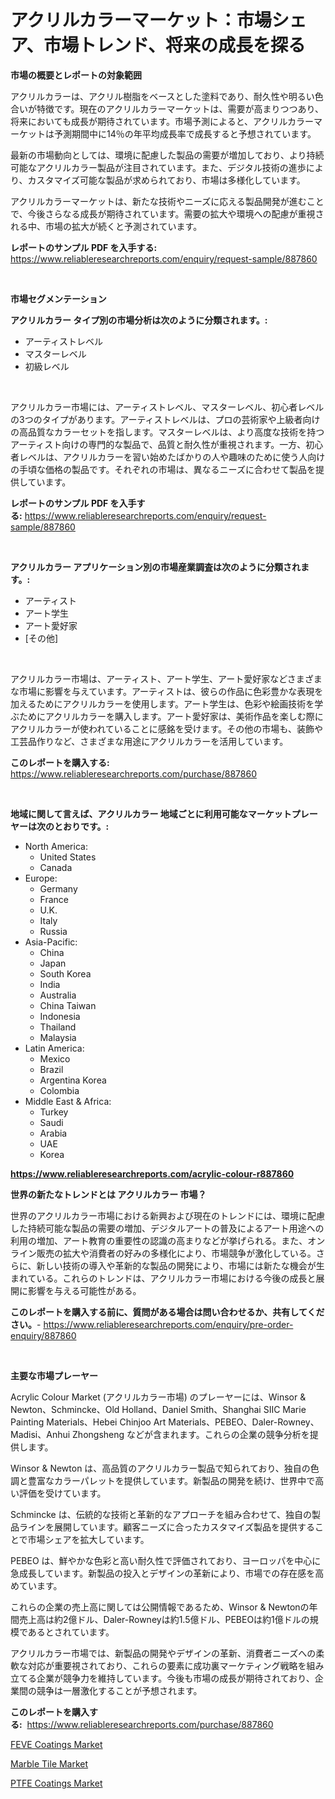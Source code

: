 <p><h1>アクリルカラーマーケット：市場シェア、市場トレンド、将来の成長を探る</h1></p><p><strong>市場の概要とレポートの対象範囲</strong></p>
<p><p>アクリルカラーは、アクリル樹脂をベースとした塗料であり、耐久性や明るい色合いが特徴です。現在のアクリルカラーマーケットは、需要が高まりつつあり、将来においても成長が期待されています。市場予測によると、アクリルカラーマーケットは予測期間中に14％の年平均成長率で成長すると予想されています。</p><p>最新の市場動向としては、環境に配慮した製品の需要が増加しており、より持続可能なアクリルカラー製品が注目されています。また、デジタル技術の進歩により、カスタマイズ可能な製品が求められており、市場は多様化しています。</p><p>アクリルカラーマーケットは、新たな技術やニーズに応える製品開発が進むことで、今後さらなる成長が期待されています。需要の拡大や環境への配慮が重視される中、市場の拡大が続くと予測されています。</p></p>
<p><strong>レポートのサンプル PDF を入手する:</strong> <a href="https://www.reliableresearchreports.com/enquiry/request-sample/887860">https://www.reliableresearchreports.com/enquiry/request-sample/887860</a></p>
<p>&nbsp;</p>
<p><strong>市場セグメンテーション</strong></p>
<p><strong>アクリルカラー タイプ別の市場分析は次のように分類されます。:</strong></p>
<p><ul><li>アーティストレベル</li><li>マスターレベル</li><li>初級レベル</li></ul></p>
<p>&nbsp;</p>
<p><p>アクリルカラー市場には、アーティストレベル、マスターレベル、初心者レベルの3つのタイプがあります。アーティストレベルは、プロの芸術家や上級者向けの高品質なカラーセットを指します。マスターレベルは、より高度な技術を持つアーティスト向けの専門的な製品で、品質と耐久性が重視されます。一方、初心者レベルは、アクリルカラーを習い始めたばかりの人や趣味のために使う人向けの手頃な価格の製品です。それぞれの市場は、異なるニーズに合わせて製品を提供しています。</p></p>
<p><strong>レポートのサンプル PDF を入手する:</strong>&nbsp;<a href="https://www.reliableresearchreports.com/enquiry/request-sample/887860">https://www.reliableresearchreports.com/enquiry/request-sample/887860</a></p>
<p>&nbsp;</p>
<p><strong> アクリルカラー アプリケーション別の市場産業調査は次のように分類されます。:</strong></p>
<p><ul><li>アーティスト</li><li>アート学生</li><li>アート愛好家</li><li>[その他]</li></ul></p>
<p>&nbsp;</p>
<p><p>アクリルカラー市場は、アーティスト、アート学生、アート愛好家などさまざまな市場に影響を与えています。アーティストは、彼らの作品に色彩豊かな表現を加えるためにアクリルカラーを使用します。アート学生は、色彩や絵画技術を学ぶためにアクリルカラーを購入します。アート愛好家は、美術作品を楽しむ際にアクリルカラーが使われていることに感銘を受けます。その他の市場も、装飾や工芸品作りなど、さまざまな用途にアクリルカラーを活用しています。</p></p>
<p><strong>このレポートを購入する:</strong>&nbsp; <a href="https://www.reliableresearchreports.com/purchase/887860">https://www.reliableresearchreports.com/purchase/887860</a></p>
<p>&nbsp;</p>
<p><strong>地域に関して言えば、アクリルカラー 地域ごとに利用可能なマーケットプレーヤーは次のとおりです。:</strong></p>
<p><ul>
    <li>
        North America:
        <ul>
            <li>United States</li>
            <li>Canada</li>
        </ul>
    </li>
    <li>
        Europe:
        <ul>
            <li>Germany</li>
            <li>France</li>
            <li>U.K.</li>
            <li>Italy</li>
            <li>Russia</li>
        </ul>
    </li>
    <li>
        Asia-Pacific:
        <ul>
            <li>China</li>
            <li>Japan</li>
            <li>South Korea</li>
            <li>India</li>
            <li>Australia</li>
            <li>China Taiwan</li>
            <li>Indonesia</li>
            <li>Thailand</li>
            <li>Malaysia</li>
        </ul>
    </li>
    <li>
        Latin America:
        <ul>
            <li>Mexico</li>
            <li>Brazil</li>
            <li>Argentina Korea</li>
            <li>Colombia</li>
        </ul>
    </li>
    <li>
        Middle East & Africa:
        <ul>
            <li>Turkey</li>
            <li>Saudi</li>
            <li>Arabia</li>
            <li>UAE</li>
            <li>Korea</li>
        </ul>
    </li>
    </ul></p>
<p><strong><a href="https://www.reliableresearchreports.com/acrylic-colour-r887860">https://www.reliableresearchreports.com/acrylic-colour-r887860</a></strong>&nbsp;</p>
<p><strong>世界の新たなトレンドとは アクリルカラー 市場？</strong></p>
<p><p>世界のアクリルカラー市場における新興および現在のトレンドには、環境に配慮した持続可能な製品の需要の増加、デジタルアートの普及によるアート用途への利用の増加、アート教育の重要性の認識の高まりなどが挙げられる。また、オンライン販売の拡大や消費者の好みの多様化により、市場競争が激化している。さらに、新しい技術の導入や革新的な製品の開発により、市場には新たな機会が生まれている。これらのトレンドは、アクリルカラー市場における今後の成長と展開に影響を与える可能性がある。</p></p>
<p><strong>このレポートを購入する前に、質問がある場合は問い合わせるか、共有してください。</strong>- <a href="https://www.reliableresearchreports.com/enquiry/pre-order-enquiry/887860">https://www.reliableresearchreports.com/enquiry/pre-order-enquiry/887860</a></p>
<p>&nbsp;</p>
<p><strong>主要な市場プレーヤー</strong></p>
<p><p>Acrylic Colour Market (アクリルカラー市場) のプレーヤーには、Winsor & Newton、Schmincke、Old Holland、Daniel Smith、Shanghai SIIC Marie Painting Materials、Hebei Chinjoo Art Materials、PEBEO、Daler-Rowney、Madisi、Anhui Zhongsheng などが含まれます。これらの企業の競争分析を提供します。</p><p>Winsor & Newton は、高品質のアクリルカラー製品で知られており、独自の色調と豊富なカラーパレットを提供しています。新製品の開発を続け、世界中で高い評価を受けています。</p><p>Schmincke は、伝統的な技術と革新的なアプローチを組み合わせて、独自の製品ラインを展開しています。顧客ニーズに合ったカスタマイズ製品を提供することで市場シェアを拡大しています。</p><p>PEBEO は、鮮やかな色彩と高い耐久性で評価されており、ヨーロッパを中心に急成長しています。新製品の投入とデザインの革新により、市場での存在感を高めています。</p><p>これらの企業の売上高に関しては公開情報であるため、Winsor & Newtonの年間売上高は約2億ドル、Daler-Rowneyは約1.5億ドル、PEBEOは約1億ドルの規模であるとされています。</p><p>アクリルカラー市場では、新製品の開発やデザインの革新、消費者ニーズへの柔軟な対応が重要視されており、これらの要素に成功裏マーケティング戦略を組み立てる企業が競争力を維持しています。今後も市場の成長が期待されており、企業間の競争は一層激化することが予想されます。</p></p>
<p><strong>このレポートを購入する:</strong>&nbsp;&nbsp;<a href="https://www.reliableresearchreports.com/purchase/887860">https://www.reliableresearchreports.com/purchase/887860</a></p>
<p><p><a href="https://picayune-night-cbd.notion.site/FEVE-Coatings-Market-Size-Growth-and-Forecast-from-2024-2031-8470b60dcffe4671926479c8715af488">FEVE Coatings Market</a></p><p><a href="https://artistic-helicopter-ca9.notion.site/Marble-Tile-Market-Research-Report-Provides-thorough-Industry-Overview-which-offers-an-In-Depth-Ana-3d6ee56d2b2346329c9102fa989b1ff2">Marble Tile Market</a></p><p><a href="https://valiant-lunge-8fe.notion.site/PTFE-Coatings-Market-Provides-Detailed-Segmentation-of-this-Market-based-on-Type-Application-and-R-295369b0bb04412ba26a309e37849563">PTFE Coatings Market</a></p></p>